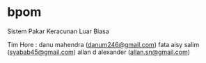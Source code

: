 # bpom
Sistem Pakar Keracunan Luar Biasa

Tim Hore :
danu mahendra (danum246@gmail.com)
fata aisy salim (syabab45@gmail.com)
allan d alexander (allan.sn@gmail.com)
